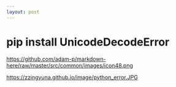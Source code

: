 ```yaml
---
layout: post
---
```

# pip install UnicodeDecodeError

https://github.com/adam-p/markdown-here/raw/master/src/common/images/icon48.png

https://zzingyuna.github.io/image/python_error.JPG


